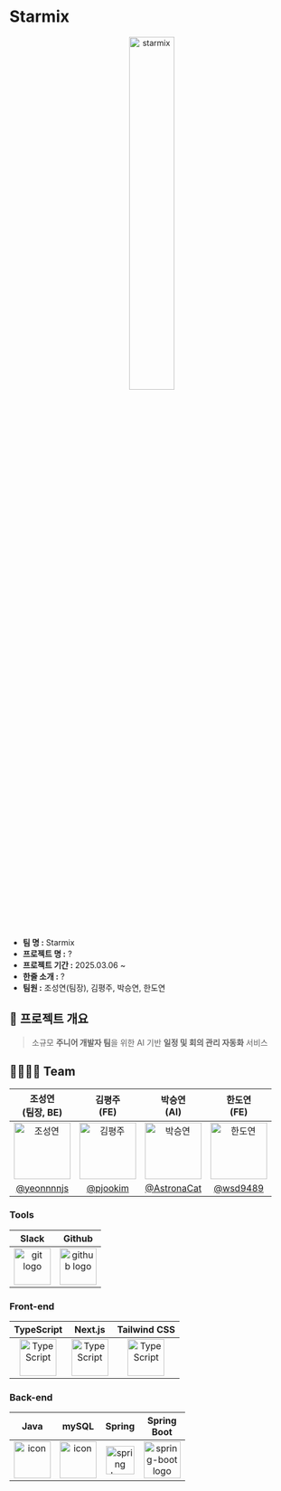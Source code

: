<h1>Starmix</h1>
<div  align="center">
  <img width="40%" src="https://github.com/user-attachments/assets/f4506e48-c1b8-49ac-a19e-63890523a9dd" alt="starmix">
</div>
</br>

- **팀 명 :**  Starmix
- **프로젝트 명 :** ?
- **프로젝트 기간 :** 2025.03.06 ~
- **한줄 소개 :** ?
- **팀원 :** 조성연(팀장), 김평주, 박승연, 한도연

## 🛫 프로젝트 개요
> 소규모 **주니어 개발자 팀**을 위한 AI 기반 **일정 및 회의 관리 자동화** 서비스 

## 👨‍👩‍👧‍👦 Team
| 조성연<br>(팀장, BE) | 김평주<br>(FE) | 박승연<br>(AI) | 한도연<br>(FE) |
| :---: | :---: | :---: | :---: |
| <img alt="조성연" src="" height="100" width="100"> | <img alt="김평주" src="" height="100" width="100"> | <img alt="박승연" src="" height="100" width="100"> | <img alt="한도연" src="" height="100" width="100"> |
| [@yeonnnnjs](https://github.com/yeonnnnjs) |    [@pjookim](https://github.com/pjookim) | [@AstronaCat](https://github.com/AstronaCat) | [@wsd9489](https://github.com/wsd9489) |

### Tools
| Slack | Github |
| :---: | :---: |
| <img alt="git logo" src="https://git-scm.com/images/logos/logomark-orange@2x.png" width="65" height="65" > | <img alt="github logo" src="https://github.githubassets.com/images/modules/logos_page/GitHub-Mark.png" width="65" height="65"> |

### Front-end
| TypeScript | Next.js | Tailwind CSS |
| :---: | :---: | :---: |
| <img alt="TypeScript" src ="https://github.com/user-attachments/assets/5288f3db-96a3-41af-b47e-caeac03277ab" width="65" height="65" /> | <img alt="TypeScript" src ="https://github.com/user-attachments/assets/fa16ac58-00a2-46e1-9295-1552edb6986c" width="65" height="65" /> | <img alt="TypeScript" src ="https://github.com/user-attachments/assets/06f473b2-1f16-4165-92c0-3a94ff2ea161" width="65" height="65" /> | 

### Back-end
| Java | mySQL | Spring | Spring<br>Boot |
| :---: | :---: | :---: | :---: |
| <div style="display: flex; align-items: flex-start;"><img src="https://techstack-generator.vercel.app/java-icon.svg" alt="icon" width="65" height="65" /></div> | <div style="display: flex; align-items: flex-start;"><img src="https://techstack-generator.vercel.app/mysql-icon.svg" alt="icon" width="65" height="65" /></div> | <img alt="spring logo" src="https://www.vectorlogo.zone/logos/springio/springio-icon.svg" height="50" width="50" > | <img alt="spring-boot logo" src="https://t1.daumcdn.net/cfile/tistory/27034D4F58E660F616" width="65" height="65" > |
